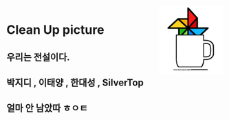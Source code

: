 <img src="./app/src/main/res/drawable/cuplogo11.jpg" align="right" width="150px">
<h1> Clean Up picture </h1>

## 우리는 전설이다.

## 박지디 , 이태양 , 한대성 , SilverTop

## 얼마 안 남았따 ㅎㅇㅌ